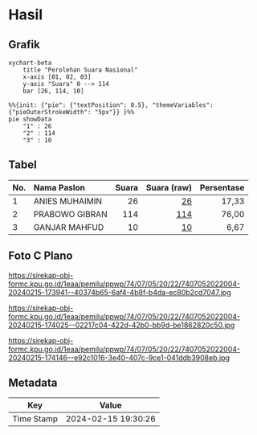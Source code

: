 # Hasil

## Grafik

```mermaid
xychart-beta
    title "Perolehan Suara Nasional"
    x-axis [01, 02, 03]
    y-axis "Suara" 0 --> 114
    bar [26, 114, 10]
```

```mermaid
%%{init: {"pie": {"textPosition": 0.5}, "themeVariables": {"pieOuterStrokeWidth": "5px"}} }%%
pie showData
    "1" : 26
    "2" : 114
    "3" : 10
```

## Tabel

| No. | Nama Paslon    | Suara | Suara (raw) | Persentase |
|:--- |:-------------- | -----:| -----------:| ----------:|
| 1   | ANIES MUHAIMIN | 26    | [26][p-1]   | 17,33      |
| 2   | PRABOWO GIBRAN | 114   | [114][p-2]  | 76,00      |
| 3   | GANJAR MAHFUD  | 10    | [10][p-3]   | 6,67       |


[p-1]: https://github.com/gigit-pemilu/pemilu-2024/blob/main/pilpres/hitung-suara/sub/74-sulawesi-tenggara/sub/07-wakatobi/sub/05-wangi-wangi-selatan/sub/2022-liya-togo/sub/004-tps/sub/paslon-1.txt
[p-2]: https://github.com/gigit-pemilu/pemilu-2024/blob/main/pilpres/hitung-suara/sub/74-sulawesi-tenggara/sub/07-wakatobi/sub/05-wangi-wangi-selatan/sub/2022-liya-togo/sub/004-tps/sub/paslon-2.txt
[p-3]: https://github.com/gigit-pemilu/pemilu-2024/blob/main/pilpres/hitung-suara/sub/74-sulawesi-tenggara/sub/07-wakatobi/sub/05-wangi-wangi-selatan/sub/2022-liya-togo/sub/004-tps/sub/paslon-3.txt

## Foto C Plano

https://sirekap-obj-formc.kpu.go.id/1eaa/pemilu/ppwp/74/07/05/20/22/7407052022004-20240215-173941--40374b65-6af4-4b8f-b4da-ec80b2cd7047.jpg

https://sirekap-obj-formc.kpu.go.id/1eaa/pemilu/ppwp/74/07/05/20/22/7407052022004-20240215-174025--02217c04-422d-42b0-bb9d-be1862820c50.jpg

https://sirekap-obj-formc.kpu.go.id/1eaa/pemilu/ppwp/74/07/05/20/22/7407052022004-20240215-174146--e92c1016-3e40-407c-9ce1-041ddb3908eb.jpg


## Metadata

| Key        | Value               |
| ---------- | ------------------- |
| Time Stamp | 2024-02-15 19:30:26 |



